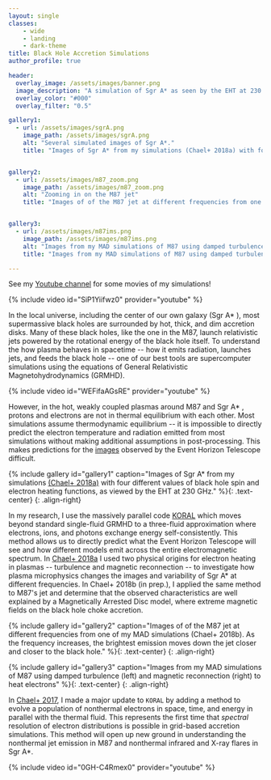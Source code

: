 ```yaml
---
layout: single
classes:
    - wide
    - landing
    - dark-theme
title: Black Hole Accretion Simulations
author_profile: true

header:
  overlay_image: /assets/images/banner.png
  image_description: "A simulation of Sgr A* as seen by the EHT at 230 GHz" 
  overlay_color: "#000"
  overlay_filter: "0.5"

gallery1:
  - url: /assets/images/sgrA.png
    image_path: /assets/images/sgrA.png
    alt: "Several simulated images of Sgr A*."
    title: "Images of Sgr A* from my simulations (Chael+ 2018a) with four different values of black hole spin and electron heating functions, as viewed by the EHT at 230 GHz."


gallery2:
  - url: /assets/images/m87_zoom.png
    image_path: /assets/images/m87_zoom.png
    alt: "Zooming in on the M87 jet"
    title: "Images of of the M87 jet at different frequencies from one of my MAD simulations (Chael+ 2018b). As the frequency increases, the brightest emission moves down the jet closer and closer to the black hole."


gallery3:
  - url: /assets/images/m87ims.png
    image_path: /assets/images/m87ims.png
    alt: "Images from my MAD simulations of M87 using damped turbulence (left) and magnetic reconnection (right)"
    title: "Images from my MAD simulations of M87 using damped turbulence (left) and magnetic reconnection (right) to heat electrons"

---
```


See my [Youtube channel](https://www.youtube.com/channel/UCXWFOi3uMYoUkRpYaz-wz8Q) for some movies of my simulations!

{% include video id="SiP1Yiifwz0" provider="youtube" %}

In the local universe, including the center of our own galaxy (Sgr A* ), most supermassive black holes are surrounded by hot, thick, and dim accretion disks. Many of these black holes, like the one in the  M87, launch relativistic jets powered by the rotational energy of the black hole itself. To understand the how plasma behaves in spacetime -- how it emits radiation, launches jets, and feeds the black hole -- one of our best tools are supercomputer simulations using the equations of General Relativistic Magnetohydrodynamics (GRMHD). 
 
{% include video id="WEFifaAGsRE" provider="youtube" %}

However, in the hot, weakly coupled plasmas around M87 and Sgr A* , protons and electrons are not in thermal equilibrium with each other. Most simulations assume thermodynamic equilibrium -- it is impossible to directly predict the electron temperature and radiation emitted from most simulations without making additional assumptions in post-processing. This makes predictions for the [images](/_pages/imaging) observed by the Event Horizon Telescope difficult.

{% include gallery id="gallery1" caption="Images of Sgr A* from my simulations [(Chael+ 2018a)](https://arxiv.org/abs/1804.06416) with four different values of black hole spin and electron heating functions, as viewed by the EHT at 230 GHz." %}{: .text-center}
{: .align-right}

In my research, I use the massively parallel code [KORAL](https://arxiv.org/abs/1605.03184) which moves beyond standard single-fluid GRMHD to a three-fluid approximation where electrons, ions, and photons exchange energy self-consistently. This method allows us to directly predict what the Event Horizon Telescope will see and how different models emit across the entire electromagnetic spectrum. In [Chael+ 2018a](https://arxiv.org/abs/1804.06416) I used two physical origins for electron heating in plasmas -- turbulence and magnetic reconnection -- to investigate how plasma microphysics changes the images and variability of Sgr A* at different frequencies. In Chael+ 2018b (in prep.), I applied the same method to M87's jet and determine that the observed characteristics are well explained by a Magnetically Arrested Disc model, where extreme magnetic fields on the black hole choke accretion. 

{% include gallery id="gallery2" caption="Images of of the M87 jet at different frequencies from one of my MAD simulations (Chael+ 2018b). As the frequency increases, the brightest emission moves down the jet closer and closer to the black hole." %}{: .text-center}
{: .align-right}

{% include gallery id="gallery3" caption="Images from my MAD simulations of M87 using damped turbulence (left) and magnetic reconnection (right) to heat electrons" %}{: .text-center}
{: .align-right}

In [Chael+ 2017](https://arxiv.org/abs/1704.05092), I made a major update to `KORAL` by adding a method to evolve a population of nonthermal electrons in space, time, and energy in
parallel with the thermal fluid. This represents the first time that _spectral_ resolution of electron
distributions is possible in grid-based accretion simulations. This method will open up new ground in understanding the nonthermal jet emission in M87 and nonthermal infrared and X-ray flares in Sgr A*.

{% include video id="0GH-C4Rmex0" provider="youtube" %}




 
